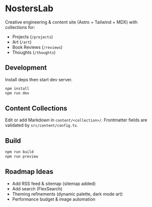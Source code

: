 # NostersLab

Creative engineering & content site (Astro + Tailwind + MDX) with collections for:
- Projects (`/projects`)
- Art (`/art`)
- Book Reviews (`/reviews`)
- Thoughts (`/thoughts`)

## Development
Install deps then start dev server.

```bash
npm install
npm run dev
```

## Content Collections
Edit or add Markdown in `content/<collection>/`. Frontmatter fields are validated by `src/content/config.ts`.

## Build
```bash
npm run build
npm run preview
```

## Roadmap Ideas
- Add RSS feed & sitemap (sitemap added)
- Add search (FlexSearch)
- Theming refinements (dynamic palette, dark mode art)
- Performance budget & image automation
